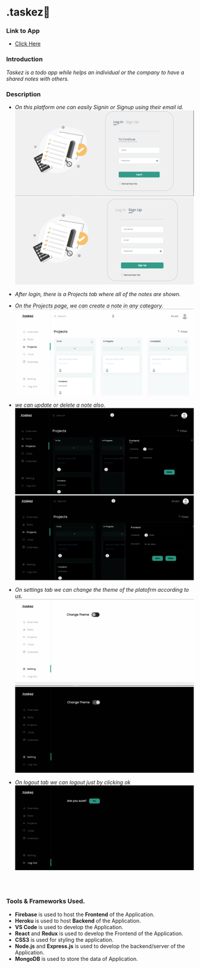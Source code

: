 # .taskez🚀

### Link to App

- <a href="https://taskez-1.web.app/">Click Here</a>

### Introduction

<p>
<em>

Taskez is a todo app while helps an individual or the company to have a shared notes with others.
</em>

</p>

### Description

<p>
<em>

- On this platform one can easily Signin or Signup using their email id.
  <br>
  <img src="https://github.com/Shubhdeep12/.taskez/blob/master/Assets/login.png" alt="Signin">
  <br>
  <img src="https://github.com/Shubhdeep12/.taskez/blob/master/Assets/signup.png" alt="Signup">

- After login, there is a Projects tab where all of the notes are shown.

- On the Projects page, we can create a note in any category.
  <br>
  <img src="https://github.com/Shubhdeep12/.taskez/blob/master/Assets/Projects.png" alt="HOME">

- we can update or delete a note also.
  <br>
  <img src="https://github.com/Shubhdeep12/.taskez/blob/master/Assets/project_2.png" alt="comment">
  <img src="https://github.com/Shubhdeep12/.taskez/blob/master/Assets/project_3.png" alt="comment">

- On settings tab we can change the theme of the platofrm according to us.
  <br>
  <img src="https://github.com/Shubhdeep12/.taskez/blob/master/Assets/sestting_1.png" alt="filter1">
  <br>
  <img src="https://github.com/Shubhdeep12/.taskez/blob/master/Assets/sestting_2.png" alt="filter2">

- On logout tab we can logout just by clicking ok
  <br>
  <img src="https://github.com/Shubhdeep12/.taskez/blob/master/Assets/logout.png" alt="dark">

</em>
</p>

<br>
<br>

### Tools & Frameworks Used.

- <b>Firebase</b> is used to host the <b>Frontend</b> of the Application.
- <b>Heroku</b> is used to host <b>Backend</b> of the Application.
- <b>VS Code</b> is used to develop the Application.
- <b>React</b> and <b>Redux</b> is used to develop the Frontend of the Application.
- <b>CSS3</b> is used for styling the application.
- <b>Node.js</b> and <b>Express.js</b> is used to develop the backend/server of the Application.
- <b>MongoDB</b> is used to store the data of Application.
